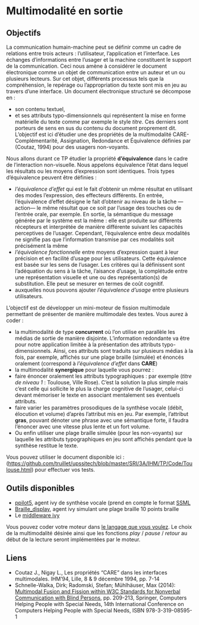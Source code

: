 # Multimodalité en sortie

## Objectifs
La communication humain-machine peut se définir comme un cadre de relations entre trois acteurs : l’utilisateur, l’application et l’interface. Les échanges d’informations entre l’usager et la machine constituent le support de la communication. Ceci nous amène à considérer le document électronique comme un objet de communication entre un auteur et un ou plusieurs lecteurs. Sur cet objet, différents processus tels que la compréhension, le repérage ou l’appropriation du texte sont mis en jeu au travers d’une interface. Un document électronique structuré se décompose en :
*	son contenu textuel,
*	et ses attributs typo-dimensionnels qui représentent la mise en forme matérielle du texte comme par exemple le style *titre*.
Ces derniers sont porteurs de sens en sus du contenu du document proprement dit.
L’objectif est ici d’étudier une des propriétés de la multimodalité CARE- Complémentarité, Assignation, Redondance et Équivalence définies par (Coutaz, 1994) pour des usagers non-voyants.

Nous allons durant ce TP étudier la propriété **d’équivalence** dans le cadre de l’interaction non-visuelle. Nous appelons équivalence l’état dans lequel les résultats ou les moyens d’expression sont identiques. Trois types d’équivalence peuvent être définies :
*	*l’équivalence d’effet* qui est le fait d’obtenir un même résultat en utilisant des modes l’expression, des effecteurs différents. En entrée, l’équivalence d’effet désigne le fait d’obtenir au niveau de la tâche —action— le même résultat que ce soit par l’usage des touches ou de l’entrée orale, par exemple. En sortie, la sémantique du message générée par le système est la même : elle est produite sur différents récepteurs et interprétée de manière différente suivant les capacités perceptives de l’usager. Cependant, l’équivalence entre deux modalités ne signifie pas que l’information transmise par ces modalités soit précisément la même
*	*l’équivalence fonctionnelle* entre moyens d’expression quant à leur précision et en facilité d’usage pour les utilisateurs. Cette équivalence est basée sur les sens de l’usager. Les critères qui la définissent sont l’adéquation du sens à la tâche, l’aisance d’usage, la complétude entre une représentation visuelle et une ou des représentation(s) de substitution. Elle peut se mesurer en termes de coût cognitif.
*	auxquelles nous pouvons ajouter *l’équivalence d’usage* entre plusieurs utilisateurs.

L’objectif est de développer un mini-moteur de fission multimodale permettant de présenter de manière multimodale des textes. Vous aurez à coder :

*	la multimodalité de type **concurrent** où l’on utilise en parallèle les médias de sortie de manière disjointe. L’information redondante va être pour notre application limitée à la présentation des attributs typo-dimensionnels. Ainsi, ces attributs sont traduits sur plusieurs médias à la fois, par exemple, affichés sur une plage braille (simulée) et énoncés oralement (correspond à *l’équivalence d’effet* dans **CARE**)
*	la multimodalité **synergique** pour laquelle vous pourrez :
  *	faire énoncer oralement les attributs typographiques : par exemple (*titre de niveau 1* : Toulouse, Ville Rose). C’est la solution la plus simple mais c’est celle qui sollicite le plus la charge cognitive de l’usager, celui-ci devant mémoriser le texte en associant mentalement ses éventuels attributs.
  *	faire varier les paramètres prosodiques de la synthèse vocale (débit, élocution et volume) d’après l’attribut mis en jeu. Par exemple, l’attribut **gras**, pouvant dénoter une phrase avec une sémantique forte, il faudra l’énoncer avec une vitesse plus lente et un fort volume.
  *	Ou enfin utiliser une plage braille simulée (pour les non-voyants) sur laquelle les attributs typographiques en jeu sont affichés pendant que la synthèse restitue le texte.

Vous pouvez utiliser le document disponible ici	:(https://github.com/truillet/upssitech/blob/master/SRI/3A/IHM/TP/Code/Toulouse.html) pour effectuer vos tests.

## Outils disponibles
*	[ppilot5](https://github.com/truillet/ivy/blob/master/agents/doc_ppilot5.md), agent ivy de synthèse vocale (prend en compte le format [SSML](https://www.w3.org/TR/speech-synthesis11)
*	[Braille_display](https://github.com/truillet/ups/blob/master/m2ihm/TP/Braille_display.zip), agent ivy simulant une plage braille 10 points braille
*	Le [middleware ivy](https://github.com/truillet/ivy)

Vous pouvez coder votre moteur dans <ins>le langage que vous voulez</ins>.
Le choix de la multimodalité désirée ainsi que les fonctions *play* / *pause* / *retour* au début de la lecture seront implémentées par le moteur.

## Liens
*	Coutaz J., Nigay L., Les propriétés “CARE” dans les interfaces multimodales. IHM’94, Lille, 8 & 9 décembre 1994, pp. 7-14
*	Schnelle-Walka, Dirk; Radomski, Stefan; Mühlhäuser, Max (2014): [Multimodal Fusion and Fission within W3C Standards for Nonverbal Communication with Blind Persons](https://www.icvr.ethz.ch/research/projects/closed/dach/publications/fission_icchp_2014.pdf), pp. 209-213, Springer, Computers Helping People with Special Needs, 14th International Conference on Computers Helping People with Special Needs, ISBN 978-3-319-08595-1 
